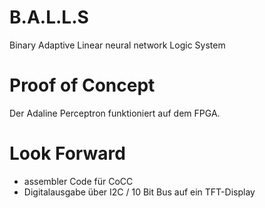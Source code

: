 # B.A.L.L.S
Binary Adaptive Linear neural network Logic System

# Proof of Concept
Der Adaline Perceptron funktioniert auf dem FPGA.

# Look Forward
* assembler Code für CoCC
* Digitalausgabe über I2C / 10 Bit Bus auf ein TFT-Display
